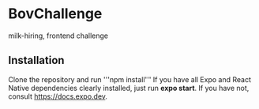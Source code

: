 # BovChallenge
milk-hiring, frontend challenge

## Installation
Clone the repository and run '''npm install'''
If you have all Expo and React Native dependencies clearly installed, just run **expo start**.
If you have not, consult https://docs.expo.dev.
